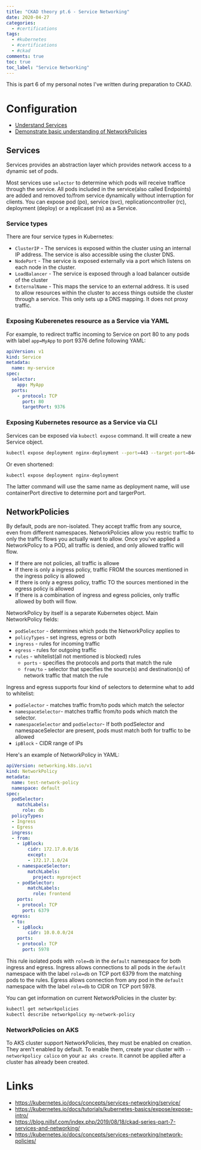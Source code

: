 ```yaml
---
title: "CKAD theory pt.6 - Service Networking"
date: 2020-04-27
categories:
  - #certifications
tags:
  - #kubernetes
  - #certifications
  - #ckad
comments: true
toc: true
toc_label: "Service Networking"
---
```


This is part 6 of my personal notes I've written during preparation to CKAD.

# Configuration

* [Understand Services](#services)
* [Demonstrate basic understanding of NetworkPolicies](#networkpolicies)

## Services

Services provides an abstraction layer which provides network access to a dynamic
set of pods.

Most services use `selector` to determine which pods will receive traffice through
the service. All pods included in the service(also called Endpoints) are added and
removed to/from service dynamically without interruption for clients.
You can expose  pod (po), service (svc), replicationcontroller (rc), deployment (deploy)
or a replicaset (rs) as a Service.

### Service types

There are four service types in Kubernetes:
- `ClusterIP` - The services is exposed within the cluster using an internal IP
  address. The service is also accessible using the cluster DNS.
- `NodePort` - The service is exposed externally via a port which listens on each
  node in the cluster.
- `LoadBalancer` - The service is exposed through a load balancer outside of the
  cluster
- `ExternalName` - This maps the service to an external address. It is used to allow
  resources within the cluster to access things outside the cluster through a service.
  This only sets up a DNS mapping. It does not proxy traffic.

### Exposing Kuberenetes resource as a Service via YAML

For example, to redirect traffic incoming to Service on port 80 to any pods with
label `app=MyApp` to port 9376 define following YAML:

```YAML
apiVersion: v1
kind: Service
metadata:
  name: my-service
spec:
  selector:
    app: MyApp
  ports:
    - protocol: TCP
      port: 80
      targetPort: 9376
```

### Exposing Kubernetes resource as a Service via CLI

Services can be exposed via `kubectl expose` command. It will create a new Service object.

```bash
kubectl expose deployment nginx-deployment --port=443 --target-port=8443 --name=nginx-https --dry-run -o yaml
```

Or even shortened:
```bash
kubectl expose deployment nginx-deployment
```
The latter command will use the same name as deployment name, will use containerPort directive to determine
port and targerPort.



## NetworkPolicies

By default, pods are non-isolated. They accept traffic from any source, even from different namespaces.
NetworkPolicies allow you restric traffic to only the traffic flows you actually want to allow.
Once you've applied a NetworkPolicy to a POD, all traffic is denied, and only allowed traffic will flow.

- If there are not policies, all traffic is allowe
- If there is only a ingress policy, traffic FROM the sources mentioned in the ingress policy is allowed
- If there is only a egress policy, traffic TO the sources mentioned in the egress policy is allowed
- If there is a combination of ingress and egress policies, only traffic allowed by both will flow.

NetworkPolicy by itself is a separate Kubernetes object. Main NetworkPolicy fields:
- `podSelector` - determines which pods the NetworkPolicy applies to
- `policyTypes` - set ingress, egress or both
- `ingress` - rules for incoming traffic
- `egress` - rules for outgoing traffic
- `rules` - whitelist(all not mentioned is blocked) rules
  - `ports` - specifies the protocols and ports that match the rule
  - `from/to` - selector that specifies the source(s) and destination(s) of network traffic that match the rule

Ingress and egress supports four kind of selectors to determine what to add to whitelist:
- `podSelector` - matches traffic from/to pods which match the selector
- `namespaceSelector`- matches traffic from/to pods which match the selector.
- `namespaceSelector` and `podSelector`- If both podSelector and namespaceSelector are present,
  pods must match both for traffic to be allowed
- `ipBlock` - CIDR range of IPs

Here's an example of NetworkPolicy in YAML:
```YAML
apiVersion: networking.k8s.io/v1
kind: NetworkPolicy
metadata:
  name: test-network-policy
  namespace: default
spec:
  podSelector:
    matchLabels:
      role: db
  policyTypes:
  - Ingress
  - Egress
  ingress:
  - from:
    - ipBlock:
        cidr: 172.17.0.0/16
        except:
        - 172.17.1.0/24
    - namespaceSelector:
        matchLabels:
          project: myproject
    - podSelector:
        matchLabels:
          role: frontend
    ports:
    - protocol: TCP
      port: 6379
  egress:
  - to:
    - ipBlock:
        cidr: 10.0.0.0/24
    ports:
    - protocol: TCP
      port: 5978
```

This rule isolated pods with `role=db` in the `default` namespace for both ingress and egress. Ingress allows
connections to all pods in the `default` namespace with the label `role=db` on TCP port 6379 from the matching
pods to the rules. Egress allows connection from any pod in the `default` namespace with the label `role=db`
to CIDR on TCP port 5978.

You can get information on current NetworkPolicies in the cluster by:
```bash
kubectl get networkpolicies
kubectl describe networkpolicy my-network-policy
```

### NetworkPolicies on AKS

To AKS cluster support NetworkPolicies, they must be enabled on creation. They aren't enabled by default.
To enable them, create your cluster with `--networkpolicy calico` on your `az aks create`. It cannot
be applied after a cluster has already been created.

# Links

- https://kubernetes.io/docs/concepts/services-networking/service/
- https://kubernetes.io/docs/tutorials/kubernetes-basics/expose/expose-intro/
- https://blog.nillsf.com/index.php/2019/08/18/ckad-series-part-7-services-and-networking/
- https://kubernetes.io/docs/concepts/services-networking/network-policies/

